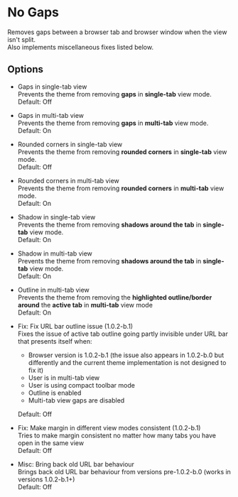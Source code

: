 # No Gaps  
Removes gaps between a browser tab and browser window when the view isn't split.  
Also implements miscellaneous fixes listed below.  
  
## Options  
- Gaps in single-tab view  
Prevents the theme from removing **gaps** in **single-tab** view mode.  
Default: Off  
  
- Gaps in multi-tab view  
Prevents the theme from removing **gaps** in **multi-tab** view mode.  
Default: On  
  
- Rounded corners in single-tab view  
Prevents the theme from removing **rounded corners** in **single-tab** view mode.  
Default: Off  
  
- Rounded corners in multi-tab view  
Prevents the theme from removing **rounded corners** in **multi-tab** view mode.  
Default: On  
  
- Shadow in single-tab view  
Prevents the theme from removing **shadows around the tab** in **single-tab** view mode.  
Default: On  
  
- Shadow in multi-tab view  
Prevents the theme from removing **shadows around the tab** in **single-tab** view mode.  
Default: On  
  
- Outline in multi-tab view  
Prevents the theme from removing the **highlighted outline/border around** the **active tab** in **multi-tab** view mode  
Default: On  
  
- Fix: Fix URL bar outline issue (1.0.2-b.1)  
Fixes the issue of active tab outline going partly invisible under URL bar that presents itself when:
  - Browser version is 1.0.2-b.1 (the issue also appears in 1.0.2-b.0 but differently and the current theme implementation is not designed to fix it)  
  - User is in multi-tab view  
  - User is using compact toolbar mode  
  - Outline is enabled  
  - Multi-tab view gaps are disabled  

  Default: Off  
  
- Fix: Make margin in different view modes consistent (1.0.2-b.1)  
Tries to make margin consistent no matter how many tabs you have open in the same view  
Default: Off  
  
- Misc: Bring back old URL bar behaviour  
Brings back old URL bar behaviour from versions pre-1.0.2-b.0 (works in versions 1.0.2-b.1+)  
Default: Off  